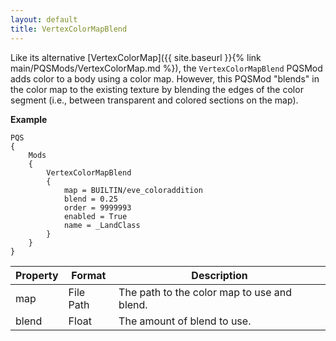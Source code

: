 ```yaml
---
layout: default
title: VertexColorMapBlend
---
```


Like its alternative [VertexColorMap]({{ site.baseurl }}{% link main/PQSMods/VertexColorMap.md %}), the `VertexColorMapBlend` PQSMod adds color to a body using a color map. However, this PQSMod "blends" in the color map to the existing texture by blending the edges of the color segment (i.e., between transparent and colored sections on the map).

**Example**
```
PQS
{
    Mods
    {
        VertexColorMapBlend
        {
            map = BUILTIN/eve_coloraddition
            blend = 0.25
            order = 9999993
            enabled = True
            name = _LandClass
        }
    }
}
```

|Property|Format|Description|
|--------|------|-----------|
|map|File Path|The path to the color map to use and blend.|
|blend|Float|The amount of blend to use.|
